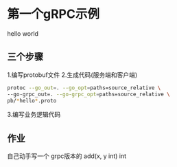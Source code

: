# 第一个gRPC示例

 hello world

## 三个步骤
1.编写protobuf文件
2.生成代码(服务端和客户端)
```bash
protoc --go_out=. --go_opt=paths=source_relative \
--go-grpc_out=. --go-grpc_opt=paths=source_relative \
pb/*hello*.proto
```
3.编写业务逻辑代码


## 作业
自己动手写一个 grpc版本的  add(x, y int) int